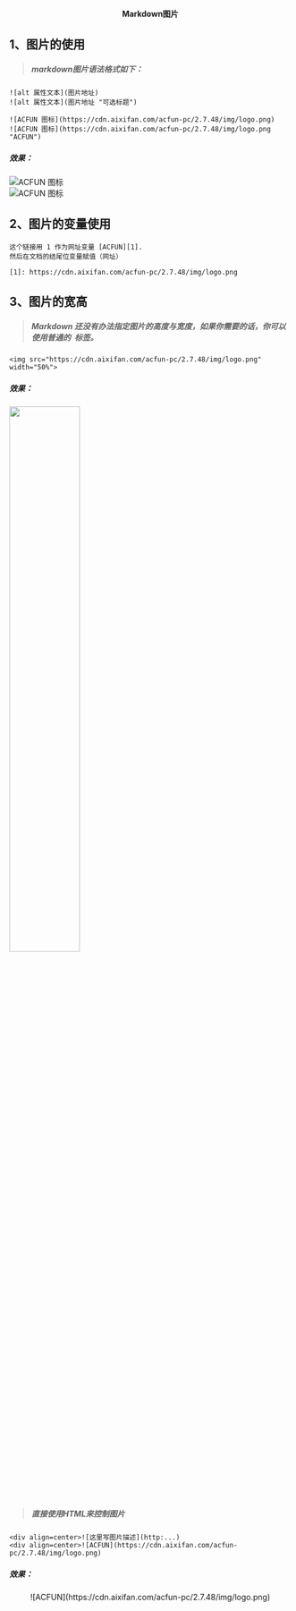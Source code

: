 #### <center>Markdown图片</center>
## 1、图片的使用
> ##### markdown图片语法格式如下：
```
![alt 属性文本](图片地址)
![alt 属性文本](图片地址 "可选标题")
```
```
![ACFUN 图标](https://cdn.aixifan.com/acfun-pc/2.7.48/img/logo.png)
![ACFUN 图标](https://cdn.aixifan.com/acfun-pc/2.7.48/img/logo.png "ACFUN")
```
##### 效果：
![ACFUN 图标](https://cdn.aixifan.com/acfun-pc/2.7.48/img/logo.png)  
![ACFUN 图标](https://cdn.aixifan.com/acfun-pc/2.7.48/img/logo.png "ACFUN")

## 2、图片的变量使用
```
这个链接用 1 作为网址变量 [ACFUN][1].
然后在文档的结尾位变量赋值（网址）

[1]: https://cdn.aixifan.com/acfun-pc/2.7.48/img/logo.png
```

## 3、图片的宽高
> ##### Markdown 还没有办法指定图片的高度与宽度，如果你需要的话，你可以使用普通的 <img> 标签。
    <img src="https://cdn.aixifan.com/acfun-pc/2.7.48/img/logo.png" width="50%">
##### 效果：
<img src="https://cdn.aixifan.com/acfun-pc/2.7.48/img/logo.png" width="50%"><br>
> ##### 直接使用HTML来控制图片
```
<div align=center>![这里写图片描述](http:...)
<div align=center>![ACFUN](https://cdn.aixifan.com/acfun-pc/2.7.48/img/logo.png)
```
##### 效果：
<div align=center>![ACFUN](https://cdn.aixifan.com/acfun-pc/2.7.48/img/logo.png)</div>

